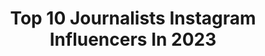 ---
title: Top 10 Journalists Instagram Influencers In 2023
description: >-
  Find top journalists Instagram influencers in 2023. Most popular hashtags: #food #qatar #cafe.
platform: Instagram
hits: 1526
text_top: See the top-rated Instagram influencers on inBeat.
text_bottom: Our search engine holds 1526 Instagram influencers like this for you to collaborate.
profiles:
  - username: "hamishnews"
    fullname: >-
      Hamish Macdonald
    bio: >-
      Journalist.
    location: "United States"
    followers: 34257
    engagement: 678
    commentsToLikes: 0.025782
    id: ck1389fhyf5380i19lvsvz72d
    verified: false
    hashtags: "#qanda"
  - username: "mostapha_raf.at"
    fullname: >-
      مصطفی رفعت‌
    bio: >-
      Journalist
    location: "Iran"
    followers: 20028
    engagement: 935
    commentsToLikes: 0.013121
    id: ck5zjp7tvhzz00i14w6l4kvy3
    verified: false
    hashtags: ""
  - username: "tantoo19"
    fullname: >-
      Tanviya de Girval Sapru
    bio: >-
      Journalist
    location: "United States"
    followers: 37917
    engagement: 2078
    commentsToLikes: 0.005413
    id: ck138q0pwhfx90i19ffo94wgx
    verified: false
    hashtags: "#love, #eminem, #london, #yeswedid"
  - username: "mazaevagalia"
    fullname: >-
      Galina Mazaeva
    bio: >-
      Journalist
    location: "Russia"
    followers: 6097
    engagement: 642
    commentsToLikes: 0.061187
    id: ck5q9xxxndkiz0i11mp5an26q
    verified: false
    hashtags: "#mybestsupport, #newarrivals, #poodle, #puppylove"
  - username: "ira_chaykovskaya"
    fullname: >-
      Ира Чайковская
    bio: >-
      Journalist
    location: "United States"
    followers: 79543
    engagement: 119
    commentsToLikes: 0.023079
    id: ck5hmzin4mxca0i11aavphpms
    verified: false
    hashtags: "#nofilter, #maldives, #paradise, #nevermisssunset"
  - username: "amirmoosakazemi"
    fullname: >-
      امیر موسی کاظمی
    bio: >-
      Journalist
    location: "Iran"
    followers: 11039
    engagement: 602
    commentsToLikes: 0.025795
    id: ck5q8wi3g8alt0i11srt3sgyj
    verified: false
    hashtags: ""
  - username: "sajjadsharbati"
    fullname: >-
      Sajjad Sharbati
    bio: >-
      Journalist
    location: "Iran"
    followers: 11093
    engagement: 1074
    commentsToLikes: 0.019462
    id: ckap8lhxrov1t0i7809xh29ci
    verified: false
    hashtags: "#music, #liberta, #soothing, #journalist"
  - username: "katebroug"
    fullname: >-
      Kate Broug | Entrepreneur
    bio: >-
      Woman of action. Entrepreneur. Pilot. Journalist. Podcast Host. Contributor @entrepreneur. ✉️ Email: kb@katebroug.com
    location: "United States"
    followers: 140609
    engagement: 438
    commentsToLikes: 0.028638
    id: ckxe9prq245ws0j23ak2n6hg7
    verified: false
    hashtags: "#tcsnycmarathon, #nyc, #nycmarathon, #aviation"
  - username: "theamyclark"
    fullname: >-
      Amy Clark
    bio: >-
      No BS beauty reviews! Beauty Editor | Journalist | Content Creator 💥 Formerly Adore Beauty, Mamamia/You Beauty.
    location: "Australia"
    followers: 14564
    engagement: 511
    commentsToLikes: 0.057139
    id: cks1re31us59f0j23oj7712eg
    verified: false
    hashtags: "#loveyourskin, #simpleisbeautiful, #skincare, #frenchbeauty"
  - username: "amina.dehbi"
    fullname: >-
      Amina Dehbi - أمينة الذهبي
    bio: >-
      Creator | Journalist For business: Amina.dehbi001@gmail.com 🔻Last Youtube video:
    location: "Morocco"
    followers: 1022931
    engagement: 923
    commentsToLikes: 0.008608
    id: ckf5opd4s37v40j23ptbyxhbt
    verified: false
    hashtags: "#qatar, #travel, #visitrwanda, #adventure"
---